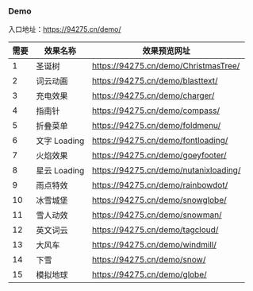 ### Demo

入口地址：https://94275.cn/demo/

| 需要 | 效果名称 | 效果预览网址 |
| -------- | ------------ | ------------ |
| 1 | 圣诞树 | https://94275.cn/demo/ChristmasTree/ |
| 2 | 词云动画 | https://94275.cn/demo/blasttext/ |
| 3 | 充电效果 | https://94275.cn/demo/charger/ |
| 4 | 指南针 | https://94275.cn/demo/compass/ |
| 5 | 折叠菜单 | https://94275.cn/demo/foldmenu/ |
| 6 | 文字 Loading | https://94275.cn/demo/fontloading/ |
| 7 | 火焰效果 | https://94275.cn/demo/goeyfooter/ |
| 8 | 星云 Loading | https://94275.cn/demo/nutanixloading/ |
| 9 | 雨点特效 | https://94275.cn/demo/rainbowdot/ |
| 10 | 冰雪城堡 | https://94275.cn/demo/snowglobe/ |
| 11 | 雪人动效 | https://94275.cn/demo/snowman/ |
| 12 | 英文词云 | https://94275.cn/demo/tagcloud/ |
| 13 | 大风车 | https://94275.cn/demo/windmill/ |
| 14 | 下雪 | https://94275.cn/demo/snow/ |
| 15 | 模拟地球 | https://94275.cn/demo/globe/ |


